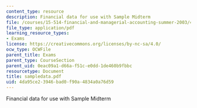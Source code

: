```yaml
---
content_type: resource
description: Financial data for use with Sample Midterm
file: /courses/15-514-financial-and-managerial-accounting-summer-2003/4da95ce23946bad0f90a4834a0a76d59_sampledata.pdf
file_type: application/pdf
learning_resource_types:
- Exams
license: https://creativecommons.org/licenses/by-nc-sa/4.0/
ocw_type: OCWFile
parent_title: Exams
parent_type: CourseSection
parent_uid: 0eac09a1-d66a-f51c-e0dd-1de460b9fbbc
resourcetype: Document
title: sampledata.pdf
uid: 4da95ce2-3946-bad0-f90a-4834a0a76d59
---
```

Financial data for use with Sample Midterm